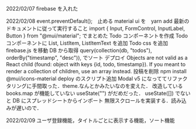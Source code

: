 2022/02/07
firebase を入れた

2022/02/08
event.preventDefault();　止める
material ui を　yarn add
最新のドキュメントに従って実行すること
import { Input, FormControl, InputLabel, Button } from "@mui/material"; でまとめた
Todo コンポーネントを作成
Todo コンポーネントに List, ListItem, ListItemText を追加
Todo css を追加
firebase.js を移動
DB から取得
query(collection(db, "todos"), orderBy("timestamp", "desc")), でソート
デプロイ
Objects are not valid as a React child (found: object with keys {id, todo, timestamp}). If you meant to render a collection of children, use an array instead.
投稿を削除
npm install @mui/icons-material
deploy のスクリプト追加
Modal
v5 になっててリファクタリングに手間取った．theme.なんとかみたいなのを変えた．
改造している
books.map が機能していない
useState("") がだめだった． useState([]) でないと
DB にスプレッドシートからインポート
無限スクロールを実装する．読み込みが遅いので．

2022/02/09
ユーザ登録機能，タイトルごとに表示する機能，ソート機能
